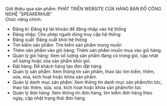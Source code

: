 Giới thiệu qua sản phẩm: PHÁT TRIỂN WEBSITE CỬA HÀNG BÁN ĐỒ CÔNG NGHỆ “SPEAKERHUB”    
Chức năng chính:
- Đăng kí: Đăng ký tài khoản để đăng nhập vào hệ thống
- Đăng nhập: Cho phép người dùng truy cập hệ thống
- Đăng xuất: Đăng xuất khỏi hệ thống
- Tìm kiếm sản phẩm: Tìm kiếm sản phẩm mong muốn
- Thêm sản phẩm vào giỏ hàng: Thêm sản phẩm muốn mua vào giỏ hàng.
- Quản lý giỏ hàng: Xem số lượng sản phẩm đang có trong giỏ, cập nhật số lượng hoặc xóa sản phẩm khỏi giỏ.
- Đặt hàng: Để khách hàng tạo đơn đặt hàng
- Quản lý sản phẩm: Xem thông tin sản phẩm, thao tác tìm kiếm, thêm, sửa, xóa, kích hoạt hoặc khóa sản phẩm.
- Quản lý danh mục sản phẩm: Xem thông tin danh mục sản phẩm/tin tức, thao tác thêm, sửa, xóa, kích hoạt hoặc khóa sản phẩm/tin tức       
- Quản lý đơn hàng: Xem thông tin đơn hàng, tìm kiếm đơn hàng theo ngày, cập nhật trạng thái đơn hàng
